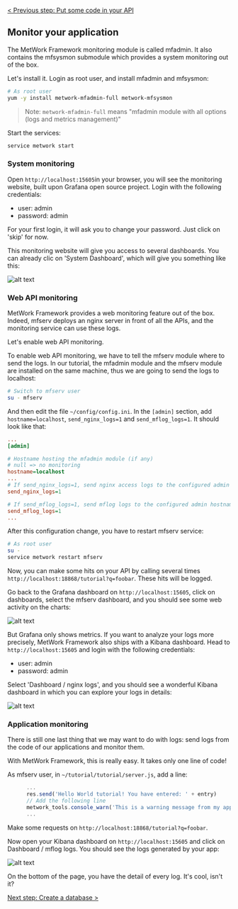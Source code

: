 [< Previous step: Put some code in your API](./3_second_api.md)

## Monitor your application

The MetWork Framework monitoring module is called mfadmin. It also contains the mfsysmon submodule which provides a system monitoring out of the box.

Let's install it. Login as root user, and install mfadmin and mfsysmon:

``` bash
# As root user
yum -y install metwork-mfadmin-full metwork-mfsysmon
```

> Note: `metwork-mfadmin-full` means "mfadmin module with all options (logs and metrics management)"

Start the services:

``` bash
service metwork start
```

### System monitoring

Open `http://localhost:15605`in your browser, you will see the monitoring website, built upon Grafana open source project. Login with the following credentials:
* user: admin
* password: admin

For your first login, it will ask you to change your password. Just click on 'skip' for now.

This monitoring website will give you access to several dashboards. You can already clic on 'System Dashboard', which will give you something like this:

![alt text](./images/mfsysmon.png "mfadmin System Dashboard")

### Web API monitoring

MetWork Framework provides a web monitoring feature out of the box. Indeed, mfserv deploys an nginx server in front of all the APIs, and the monitoring service can use these logs.

Let's enable web API monitoring.

To enable web API monitoring, we have to tell the mfserv module where to send the logs. In our tutorial, the mfadmin module and the mfserv module are installed on the same machine, thus we are going to send the logs to localhost:

``` bash
# Switch to mfserv user
su - mfserv
```

And then edit the file `~/config/config.ini`. In the `[admin]` section, add `hostname=localhost`, `send_nginx_logs=1` and `send_mflog_logs=1`. It should look like that:

``` ini
...
[admin]

# Hostname hosting the mfadmin module (if any)
# null => no monitoring
hostname=localhost
...
# If send_nginx_logs=1, send nginx access logs to the configured admin hostname
send_nginx_logs=1

# If send_mflog_logs=1, send mflog logs to the configured admin hostname
send_mflog_logs=1
...
```

After this configuration change, you have to restart mfserv service:

``` bash
# As root user
su -
service metwork restart mfserv
```

Now, you can make some hits on your API by calling several times `http://localhost:18868/tutorial?q=foobar`. These hits will be logged.

Go back to the Grafana dashboard on `http://localhost:15605`, click on dashboards, select the mfserv dashboard, and you should see some web activity on the charts:

![alt text](./images/mfadmin_mfserv_grafana.png "mfadmin mfserv Grafana Dashboard")

But Grafana only shows metrics. If you want to analyze your logs more precisely, MetWork Framework also ships with a Kibana dashboard. Head to `http://localhost:15605` and login with the following credentials:
* user: admin
* password: admin

Select 'Dashboard / nginx logs', and you should see a wonderful Kibana dashboard in which you can explore your logs in details:

![alt text](./images/mfadmin_mfserv_kibana.png "mfadmin mfserv Kibana Dashboard")

### Application monitoring

There is still one last thing that we may want to do with logs: send logs from the code of our applications and monitor them.

With MetWork Framework, this is really easy. It takes only one line of code!

As mfserv user, in `~/tutorial/tutorial/server.js`, add a line:

``` js
      ...
      res.send('Hello World tutorial! You have entered: ' + entry)
      // Add the following line
      metwork_tools.console_warn('This is a warning message from my app.')
      ...
```

Make some requests on `http://localhost:18868/tutorial?q=foobar`.

Now open your Kibana dashboard on `http://localhost:15605` and click on Dashboard / mflog logs. You should see the logs generated by your app:

![alt text](./images/mfadmin_mflog.png "mfadmin mflog Kibana Dashboard")

On the bottom of the page, you have the detail of every log. It's cool, isn't it?

[Next step: Create a database >](./5_database.md)
